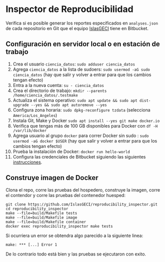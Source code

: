 # Inspector de Reproducibilidad

Verifica si es posible generar los reportes especificados en `analyses.json` de cada repositorio en
Git que el equipo [IslasGECI](https://bitbucket.org/IslasGECI/) tiene en Bitbucket.

## Configuración en servidor local o en estación de trabajo

1. Crea el usuario `ciencia_datos`: `sudo adduser ciencia_datos`
1. Agrega `ciencia_datos` a la lista de sudoers: `sudo usermod -aG sudo ciencia_datos` (hay que
   salir y volver a entrar para que los cambios tengan efecto)
1. Entra a la nueva cuenta: `su - ciencia_datos`
1. Crea el directorio de trabajo: `mkdir --parents /home/ciencia_datos/.testmake`
1. Actualiza el sistema operativo: `sudo apt update && sudo apt dist-upgrade --yes && sudo apt
   autoremove --yes`
1. Configura zona horaria: `sudo dpkg-reconfigure tzdata` (selecciona `America/Los_Angeles`)
1. Instala Git, Make y Docker `sudo apt install --yes git make docker.io`
1. Verifica que tengas más de 100 GB disponibles para Docker con `df -H /var/lib/docker`
1. Agrega usuario al grupo `docker` para correr Docker sin sudo : `sudo usermod -aG docker $USER`
   (hay que salir y volver a entrar para que los cambios tengan efecto)
1. Prueba la instalación de Docker: `docker run hello-world`
1. Configura las credenciales de Bitbucket siguiendo las siguientes
   [instrucciones](https://docs.google.com/document/d/1lY7ycXs4J8wp1OyJCmPsvfB7YdQqscqL52cIZxBP6Rw/edit?usp=sharing).
## Construye imagen de Docker

Clona el repo, corre las pruebas del hospedero, construye la imagen, corre el contendor y corre las
pruebas del contenedor huesped:

```shell
git clone https://github.com/IslasGECI/reproducibility_inspector.git
cd reproducibility_inspector
make --file=build/Makefile tests
make --file=build/Makefile image
make --file=build/Makefile container
docker exec reproducibility_inspector make tests
```
Si ocurriera un error se obtendra algo parecido a la siguiente linea:
```
make: *** [...] Error 1
```
De lo contrario todo está bien y las pruebas se ejecutaron con exito.
